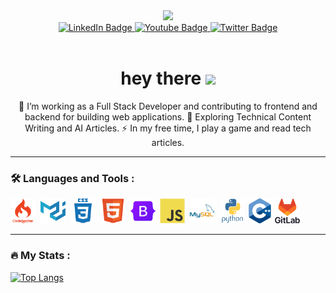 <div id="header" align="center">
<img src="https://media3.giphy.com/media/v1.Y2lkPTc5MGI3NjExbTJ0dzRwNm9namJnZ3FmamRmYmZkb3FndXMzdG5xc3Y0N2o3NWUyZyZlcD12MV9pbnRlcm5hbF9naWZfYnlfaWQmY3Q9Zw/LMcB8XospGZO8UQq87/giphy.gif" width="500"/>
  <div id="badges">
  <a href="www.linkedin.com/in/diva-mahendra110902">
    <img src="https://img.shields.io/badge/LinkedIn-white?style=for-the-badge&logo=linkedin&logoColor=white" alt="LinkedIn Badge"/>
  </a>
  <a href="https://youtube.com/@rahmaddiva?si=w0nFJxc4VZVmWw1r">
    <img src="https://img.shields.io/badge/YouTube-red?style=for-the-badge&logo=youtube&logoColor=white" alt="Youtube Badge"/>
  </a>
  <a href="https://www.instagram.com/divayeaaaaa/">
    <img src="https://img.shields.io/badge/Instagram-red?style=for-the-badge&logo=instagram&logoColor=black" alt="Twitter Badge"/>
  </a>
</div>
  <img src="https://komarev.com/ghpvc/?username=your-github-username&style=flat-square&color=blue" alt=""/>
</div>
<div id="header" align="center">
  <h1>
  hey there
  <img src="https://media.giphy.com/media/hvRJCLFzcasrR4ia7z/giphy.gif" width="30px"/>
</h1>
</div>
  <div id="header" align="center">
    
:telescope: I’m working as a Full Stack Developer and contributing to frontend and backend for building web applications.
:seedling: Exploring Technical Content Writing and AI Articles.
:zap: In my free time, I play a game and read tech articles.


  </div>

  ---

### :hammer_and_wrench: Languages and Tools :
<div>
  <img src="https://github.com/devicons/devicon/blob/master/icons/codeigniter/codeigniter-plain-wordmark.svg" title="Codeigniter" alt="Codeigniter" width="40" height="40"/>&nbsp;
  <img src="https://github.com/devicons/devicon/blob/master/icons/materialui/materialui-original.svg" title="Material UI" alt="Material UI" width="40" height="40"/>&nbsp;
  <img src="https://github.com/devicons/devicon/blob/master/icons/css3/css3-plain-wordmark.svg"  title="CSS3" alt="CSS" width="40" height="40"/>&nbsp;
  <img src="https://github.com/devicons/devicon/blob/master/icons/html5/html5-original.svg" title="HTML5" alt="HTML" width="40" height="40"/>&nbsp;
  <img src="https://github.com/devicons/devicon/blob/master/icons/bootstrap/bootstrap-original.svg" title="HTML5" alt="HTML" width="40" height="40"/>&nbsp;
  <img src="https://github.com/devicons/devicon/blob/master/icons/javascript/javascript-original.svg" title="JavaScript" alt="JavaScript" width="40" height="40"/>&nbsp;
  <img src="https://github.com/devicons/devicon/blob/master/icons/mysql/mysql-original-wordmark.svg" title="MySQL"  alt="MySQL" width="40" height="40"/>&nbsp;
  <img src="https://github.com/devicons/devicon/blob/master/icons/python/python-original-wordmark.svg" title="Git" **alt="Git" width="40" height="40"/>
  <img src="https://github.com/devicons/devicon/blob/master/icons/cplusplus/cplusplus-original.svg" title="Git" **alt="Git" width="40" height="40"/>
  <img src="https://github.com/devicons/devicon/blob/master/icons/gitlab/gitlab-original-wordmark.svg" title="Git" **alt="Git" width="40" height="40"/>
</div>

---

### :fire: My Stats :
[![Top Langs](https://github-readme-stats.vercel.app/api/top-langs/?username=rahmaddiva&layout=compact&theme=vision-friendly-dark)](https://github.com/anuraghazra/github-readme-stats)
